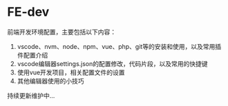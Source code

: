 # FE-dev
前端开发环境配置，主要包括以下内容：

1. vscode、nvm、node、npm、vue、php、git等的安装和使用，以及常用插件配置介绍
2. vscode编辑器settings.json的配置修改，代码片段，以及常用的快捷键
3. 使用vue开发项目，相关配置文件的设置
4. 其他编辑器使用的小技巧

持续更新维护中...